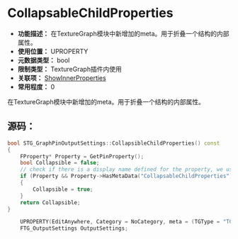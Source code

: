 ﻿# CollapsableChildProperties

- **功能描述：** 在TextureGraph模块中新增加的meta。用于折叠一个结构的内部属性。
- **使用位置：** UPROPERTY
- **元数据类型：** bool
- **限制类型：** TextureGraph插件内使用
- **关联项：** [ShowInnerProperties](ShowInnerProperties/ShowInnerProperties.md)
- **常用程度：** 0

在TextureGraph模块中新增加的meta。用于折叠一个结构的内部属性。

## 源码：

```cpp
bool STG_GraphPinOutputSettings::CollapsibleChildProperties() const
{
	FProperty* Property = GetPinProperty();
	bool Collapsible = false;
	// check if there is a display name defined for the property, we use that as the Pin Name
	if (Property && Property->HasMetaData("CollapsableChildProperties"))
	{
		Collapsible = true;
	}
	return Collapsible;
}

	UPROPERTY(EditAnywhere, Category = NoCategory, meta = (TGType = "TG_Input", CollapsableChildProperties,ShowOnlyInnerProperties, FullyExpand, NoResetToDefault, PinDisplayName = "Settings") )
	FTG_OutputSettings OutputSettings;
```
